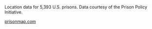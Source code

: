 Location data for 5,393 U.S. prisons. Data courtesy of the Prison Policy Initiative.

[prisonmap.com](http://prisonmap.com)